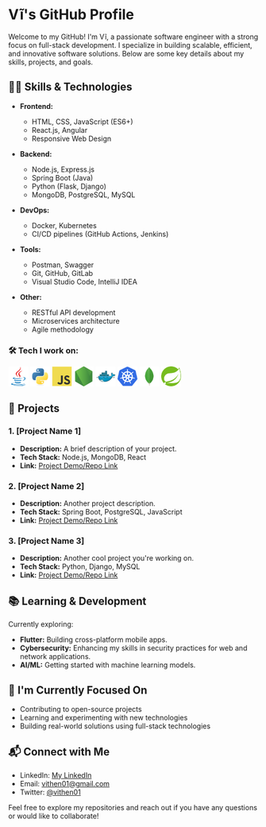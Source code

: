 # Vĩ's GitHub Profile

Welcome to my GitHub! I'm Vĩ, a passionate software engineer with a strong focus on full-stack development. I specialize in building scalable, efficient, and innovative software solutions. Below are some key details about my skills, projects, and goals.

## 👨‍💻 Skills & Technologies

- **Frontend:**
  - HTML, CSS, JavaScript (ES6+)
  - React.js, Angular
  - Responsive Web Design

- **Backend:**
  - Node.js, Express.js
  - Spring Boot (Java)
  - Python (Flask, Django)
  - MongoDB, PostgreSQL, MySQL

- **DevOps:**
  - Docker, Kubernetes
  - CI/CD pipelines (GitHub Actions, Jenkins)

- **Tools:**
  - Postman, Swagger
  - Git, GitHub, GitLab
  - Visual Studio Code, IntelliJ IDEA

- **Other:**
  - RESTful API development
  - Microservices architecture
  - Agile methodology
 
### 🛠️ Tech I work on:

<p align="left">
  <img src="https://raw.githubusercontent.com/devicons/devicon/master/icons/java/java-original.svg" alt="java" width="40" height="40"/>
  <img src="https://raw.githubusercontent.com/devicons/devicon/master/icons/python/python-original.svg" alt="python" width="40" height="40"/>
  <img src="https://raw.githubusercontent.com/devicons/devicon/master/icons/javascript/javascript-original.svg" alt="javascript" width="40" height="40"/>
  <img src="https://raw.githubusercontent.com/devicons/devicon/master/icons/nodejs/nodejs-original.svg" alt="nodejs" width="40" height="40"/>
  <img src="https://raw.githubusercontent.com/devicons/devicon/master/icons/docker/docker-original.svg" alt="docker" width="40" height="40"/>
  <img src="https://raw.githubusercontent.com/devicons/devicon/master/icons/kubernetes/kubernetes-plain.svg" alt="kubernetes" width="40" height="40"/>
  <img src="https://raw.githubusercontent.com/devicons/devicon/master/icons/mongodb/mongodb-original.svg" alt="mongodb" width="40" height="40"/>
  <img src="https://raw.githubusercontent.com/devicons/devicon/master/icons/spring/spring-original.svg" alt="spring" width="40" height="40"/>
</p>


## 🚀 Projects

### 1. **[Project Name 1]**
   - **Description:** A brief description of your project.
   - **Tech Stack:** Node.js, MongoDB, React
   - **Link:** [Project Demo/Repo Link](#)

### 2. **[Project Name 2]**
   - **Description:** Another project description.
   - **Tech Stack:** Spring Boot, PostgreSQL, JavaScript
   - **Link:** [Project Demo/Repo Link](#)

### 3. **[Project Name 3]**
   - **Description:** Another cool project you're working on.
   - **Tech Stack:** Python, Django, MySQL
   - **Link:** [Project Demo/Repo Link](#)

## 📚 Learning & Development

Currently exploring:
- **Flutter:** Building cross-platform mobile apps.
- **Cybersecurity:** Enhancing my skills in security practices for web and network applications.
- **AI/ML:** Getting started with machine learning models.

## 🌱 I'm Currently Focused On

- Contributing to open-source projects
- Learning and experimenting with new technologies
- Building real-world solutions using full-stack technologies

## 📬 Connect with Me

- LinkedIn: [My LinkedIn](#)
- Email: [vithen01@gmail.com](mailto:vithen01@gmail.com)
- Twitter: [@vithen01](https://twitter.com/vithen01)

Feel free to explore my repositories and reach out if you have any questions or would like to collaborate!
